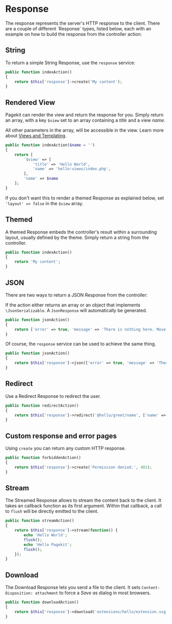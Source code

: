 # Response
<p class="uk-article-lead">The response represents the server's HTTP response to the client. There are a couple of different `Response` types, listed below, each with an example on how to build the response from the controller action:</p>

## String
To return a simple String Response, use the `response` service:

```php
public function indexAction()
{
    return $this['response']->create('My content');
}
```

## Rendered View
Pagekit can render the view and return the response for you. Simply return an array, with a key `$view` set to an array containing a _title_ and a view _name_.

All other parameters in the array, will be accessible in the view. Learn more about [Views and Templating](views-templating.md).

```php
public function indexAction($name = '')
{
    return [
        '$view' => [
            'title' => 'Hello World',
            'name' => 'hello:views/index.php',
        ],
        'name' => $name
    ];
}
```

If you don't want this to render a themed Response as explained below, set `'layout' => false` in the `$view` array.

## Themed
A themed Response embeds the controller's result within a surrounding layout, usually defined by the theme. Simply return a string from the controller.

```php
public function indexAction()
{
    return 'My content';
}
```

## JSON
There are two ways to return a JSON Response from the controller:

If the action either returns an array or an object that implements `\JsonSerializable`. A `JsonResponse` will automatically be generated.

```php
public function jsonAction()
{
    return ['error' => true, 'message' => 'There is nothing here. Move along.'];
}
```

Of course, the `response` service can be used to achieve the same thing.

```php
public function jsonAction()
{    
    return $this['response']->json(['error' => true, 'message' => 'There is nothing here. Move along.']);
}
```

## Redirect
Use a Redirect Response to redirect the user.

```php
public function redirectAction()
{
    return $this['response']->redirect('@hello/greet/name', ['name' => 'Someone']);
}
```

## Custom response and error pages
Using `create` you can return any custom HTTP response.

```php
public function forbiddenAction()
{
    return $this['response']->create('Permission denied.', 401);
}
```

## Stream
The Streamed Response allows to stream the content back to the client. It takes an callback function as its first argument. Within that callback, a call to `flush` will be directly emitted to the client.

```php
public function streamAction()
{
    return $this['response']->stream(function() {
        echo 'Hello World';
        flush();
        echo 'Hello Pagekit';
        flush();
    });
}
```

## Download
The Download Response lets you send a file to the client. It sets `Content-Disposition: attachment` to force a _Save as_ dialog in most browsers.

```php
public function downloadAction()
{
    return $this['response']->download('extensions/hello/extension.svg');
}
```
